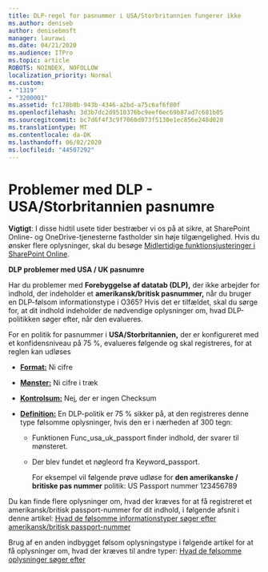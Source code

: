 ```yaml
---
title: DLP-regel for pasnummer i USA/Storbritannien fungerer ikke
ms.author: deniseb
author: denisebmsft
manager: laurawi
ms.date: 04/21/2020
ms.audience: ITPro
ms.topic: article
ROBOTS: NOINDEX, NOFOLLOW
localization_priority: Normal
ms.custom:
- "1319"
- "3200001"
ms.assetid: fc178b8b-943b-4346-a2bd-a75c6af6f80f
ms.openlocfilehash: 3d3b7dc2d9510376bc9eef6ec69b87ad7c681b05
ms.sourcegitcommit: bc7d6f4f3c9f7060d073f5130e1ec856e248d020
ms.translationtype: MT
ms.contentlocale: da-DK
ms.lasthandoff: 06/02/2020
ms.locfileid: "44507292"
---
```

# <a name="problems-with-dlp---usuk-passport-numbers"></a>Problemer med DLP - USA/Storbritannien pasnumre

**Vigtigt**: I disse hidtil usete tider bestræber vi os på at sikre, at SharePoint Online- og OneDrive-tjenesterne fastholder sin høje tilgængelighed. Hvis du ønsker flere oplysninger, skal du besøge [Midlertidige funktionsjusteringer i SharePoint Online](https://aka.ms/ODSPAdjustments).

**DLP problemer med USA / UK pasnumre**

Har du problemer med **Forebyggelse af datatab (DLP),** der ikke arbejder for indhold, der indeholder et **amerikansk/britisk pasnummer,** når du bruger en DLP-følsom informationstype i O365? Hvis det er tilfældet, skal du sørge for, at dit indhold indeholder de nødvendige oplysninger om, hvad DLP-politikken søger efter, når den evalueres.
  
For en politik for pasnummer i **USA/Storbritannien,** der er konfigureret med et konfidensniveau på 75 %, evalueres følgende og skal registreres, for at reglen kan udløses
  
- **[Format:](https://docs.microsoft.com/microsoft-365/compliance/sensitive-information-type-entity-definitions#format-77)** Ni cifre

- **[Mønster:](https://docs.microsoft.com/microsoft-365/compliance/sensitive-information-type-entity-definitions#pattern-77)** Ni cifre i træk

- **[Kontrolsum:](https://docs.microsoft.com/microsoft-365/compliance/sensitive-information-type-entity-definitions#checksum-76)** Nej, der er ingen Checksum

- **[Definition:](https://docs.microsoft.com/microsoft-365/compliance/sensitive-information-type-entity-definitions#definition-77)** En DLP-politik er 75 % sikker på, at den registreres denne type følsomme oplysninger, hvis den er i nærheden af 300 tegn:

  - Funktionen Func_usa_uk_passport finder indhold, der svarer til mønsteret.

  - Der blev fundet et nøgleord fra Keyword_passport.

    For eksempel vil følgende prøve udløse for **den amerikanske / britiske pas nummer** politik: US Passport nummer 123456789

Du kan finde flere oplysninger om, hvad der kræves for at få registreret et amerikansk/britisk passport-nummer for dit indhold, i følgende afsnit i denne artikel: [Hvad de følsomme informationstyper søger efter amerikansk/britisk passport-nummer](https://docs.microsoft.com/microsoft-365/compliance/sensitive-information-type-entity-definitions#us--uk-passport-number)
  
Brug af en anden indbygget følsom oplysningstype i følgende artikel for at få oplysninger om, hvad der kræves til andre typer: [Hvad de følsomme oplysninger søger efter](https://docs.microsoft.com/microsoft-365/compliance/sensitive-information-type-entity-definitions)
  